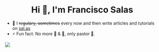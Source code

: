 <h1 align="center">Hi 👋, I'm Francisco Salas</h1>

- 📝 I ~~regulary,  sometimes~~ every now and then write articles and tutorials on [sal.as](https://sal.as/)
- ⚡ Fun fact: No more 🍕 & 🍞, only pastor 🌮.
<!--
<p align="left"><img src="https://www.vectorlogo.zone/logos/git-scm/git-scm-icon.svg" alt="git" width="40" height="40"/> <img src="https://devicons.github.io/devicon/devicon.git/icons/go/go-original.svg" alt="go" width="40" height="40"/> <img src="https://devicons.github.io/devicon/devicon.git/icons/linux/linux-original.svg" alt="linux" width="40" height="40"/> <img src="https://www.vectorlogo.zone/logos/opencv/opencv-icon.svg" alt="opencv" width="40" height="40"/> <img src="https://devicons.github.io/devicon/devicon.git/icons/postgresql/postgresql-original-wordmark.svg" alt="postgresql" width="40" height="40"/> <img src="https://devicons.github.io/devicon/devicon.git/icons/python/python-original.svg" alt="python" width="40" height="40"/> <img src="https://www.vectorlogo.zone/logos/pytorch/pytorch-icon.svg" alt="pytorch" width="40" height="40"/><img src="https://www.vectorlogo.zone/logos/tensorflow/tensorflow-icon.svg" alt="tensorflow" width="40" height="40"/></p>
-->


<a href="https://github.com/franksalas">
  <img align="center" src="https://github-readme-stats.vercel.app/api?username=franksalas&hide=contribs&count_private=true" />
</a>
<!-- <a href="https://github.com/franksalas">
  <img align="center" src="https://github-readme-stats.vercel.app/api/top-langs/?username=franksalas&layout=compact" />
</a>
 -->
